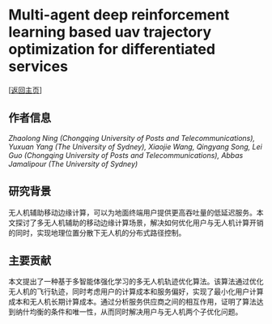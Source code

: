 # Multi-agent deep reinforcement learning based uav trajectory optimization for differentiated services

\[[返回主页](../../README.md)\]

## 作者信息
*Zhaolong Ning (Chongqing University of Posts and Telecommunications), Yuxuan Yang (The University of Sydney), Xiaojie Wang, Qingyang Song, Lei Guo (Chongqing University of Posts and Telecommunications), Abbas Jamalipour (The University of Sydney)*

## 研究背景
无人机辅助移动边缘计算，可以为地面终端用户提供更高吞吐量的低延迟服务。本文探讨了多无人机辅助的移动边缘计算场景，解决如何优化用户与无人机计算开销的同时，实现地理位置分散下无人机的分布式路径控制。

## 主要贡献
本文提出了一种基于多智能体强化学习的多无人机轨迹优化算法。该算法通过优化无人机的飞行轨迹，同时考虑用户的计算成本和服务偏好，实现了最小化用户计算成本和无人机长期计算成本。通过分析服务供应商之间的相互作用，证明了算法达到纳什均衡的条件和唯一性，从而同时解决用户与无人机两个子优化问题。